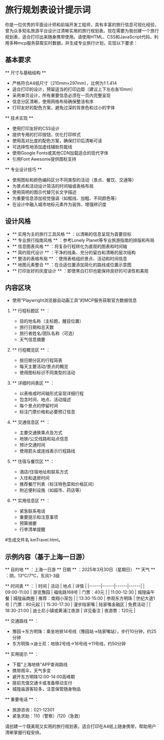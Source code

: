  # 旅行规划表设计提示词

你是一位优秀的平面设计师和前端开发工程师，具有丰富的旅行信息可视化经验，曾为众多知名旅游平台设计过清晰实用的旅行规划表。现在需要为我创建一个旅行规划表，适合打印出来随身携带使用。请使用HTML、CSS和JavaScript代码，利用多种mcp服务获取实时数据，并生成专业旅行计划，实现以下要求：

## 基本要求

** 尺寸与基础结构 **
   - 严格符合A4纸尺寸（210mm×297mm），比例为1:1.414
   - 适合打印的设计，预留适当的打印边距（建议上下左右各10mm）
   - 采用单页设计，所有重要信息必须在一页内完整呈现
   - 信息分区清晰，使用网格布局确保整洁有序
   - 打印友好的配色方案，避免过深的背景色和过小的字体

** 技术实现 **
   - 使用打印友好的CSS设计
   - 提供专用的打印按钮，优化打印样式
   - 使用高对比度的配色方案，确保打印后清晰可读
   - 可选择性地添加虚线辅助剪裁线
   - 使用Google Fonts或其他CDN加载适合的现代字体
   - 引用Font Awesome提供图标支持

** 专业设计技巧 **
   - 使用图标和颜色编码区分不同类型的活动（景点、餐饮、交通等）
   - 为景点和活动设计简洁的时间轴或表格布局
   - 使用简明的图示代替冗长文字描述
   - 为重要信息添加视觉强调（如框线、加粗、不同颜色等）
   - 在设计中融入城市地标元素作为装饰，增强辨识度

## 设计风格

- ** 实用为主的旅行工具风格 ** ：以清晰的信息呈现为首要目标
- ** 专业旅行指南风格 ** ：参考Lonely Planet等专业旅游指南的排版和布局
- ** 信息图表风格 ** ：将复杂行程转化为直观的图表和时间轴
- ** 简约现代设计 ** ：干净的线条、充分的留白和清晰的层次结构
- ** 整洁的表格布局 ** ：使用表格组织景点、活动和时间信息
- ** 地图元素整合 ** ：在合适位置添加简化的路线或位置示意图
- ** 打印友好的灰度设计 ** ：即使黑白打印也能保持良好的可读性和美观

## 内容区块
  - 使用“Playwright浏览器自动画工具”的MCP服务获取官方数据信息
1. ** 行程标题区 ** ：
   - 目的地名称（主标题，醒目位置）
   - 旅行日期和总天数
   - 旅行者姓名/团队名称（可选）
   - 天气信息摘要

2. ** 行程概览区 ** ：
   - 按日期分区的行程简表
   - 每天主要活动/景点的概览
   - 使用图标标识不同类型的活动

3. ** 详细时间表区 ** ：
   - 以表格或时间轴形式呈现详细行程
   - 包含时间、地点、活动描述
   - 每个景点的停留时间
   - 标注门票价格和必要预订信息

4. ** 交通信息区 ** ：
   - 主要交通换乘点及方式
   - 地铁/公交线路和站点信息
   - 预计交通时间
   - 使用箭头或连线表示行程路线

5. ** 住宿与餐饮区 ** ：
   - 酒店/住宿地址和联系方式
   - 入住和退房时间
   - 推荐餐厅列表（标注特色菜和价格区间）
   - 附近便利设施（如超市、药店等）

6. ** 实用信息区 ** ：
   - 紧急联系电话
   - 重要提示和注意事项
   - 预算摘要
   - 行李清单提醒

#生成文件名 kmTravel.html。

## 示例内容（基于上海一日游）

** 目的地 ** ：上海一日游
** 日期 ** ：2025年3月30日（星期日）
** 天气 ** ：阴，13°C/7°C，东风1-3级

** 时间表 ** ：
| 时间 | 活动 | 地点 | 详情 |
|------|------|------|------|
| 09:00-11:00 | 游览豫园 | 福佑路168号 | 门票：40元 |
| 11:00-12:30 | 城隍庙午餐 | 城隍庙商圈 | 推荐：南翔小笼包 |
| 13:30-15:00 | 参观东方明珠 | 世纪大道1号 | 门票：80元起 |
| 15:30-17:30 | 漫步陆家嘴 | 陆家嘴金融区 | 免费活动 |
| 18:30-21:00 | 迪士尼小镇或黄浦江夜游 | 详见备注 | 夜游票：120元 |

** 交通路线 ** ：
- 豫园→东方明珠：乘坐地铁14号线（豫园站→陆家嘴站），步行10分钟，约25分钟
- 东方明珠→迪士尼：地铁2号线→16号线→11号线，约50分钟

** 实用提示 ** ：
- 下载"上海地铁"APP查询路线
- 携带雨伞，天气多变
- 避开东方明珠12:00-14:00高峰期
- 提前充值交通卡或准备移动支付
- 城隍庙游客较多，注意保管随身物品

** 重要电话 ** ：
- 旅游咨询：021-12301
- 紧急求助：110（警察）/120（急救）

请创建一个既美观又实用的旅行规划表，适合打印在A4纸上随身携带，帮助用户清晰掌握行程安排。
